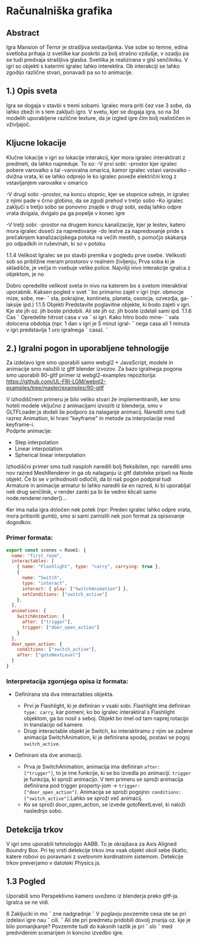 <!-- NASLOVNICA -->

# Računalniška grafika

## Abstract

Igra Mansion of Terror je strašljiva sestavljanka. Vse sobe so temne, edina svetloba prihaja iz svetilke kar poskrbi za bolj strašno vzdušje, v ozadju pa se tudi predvaja strašljiva glasba.
Svetilka je realizirana v glsl senčilniku. V igri so objekti s katerimi igralec lahko interektira. Ob interakciji se lahko zgodijo različne stvari, ponavadi pa so to animacije.

## 1.) Opis sveta
Igra se dogaja v stavbi s tremi sobami.
Igralec mora priti čez vse 3 sobe, da lahko zbeži in s tem zaključi igro.
V svetu, kjer se dogaja igra, so na 3d modelih uporabljene različne texture,
da je izgled igre čim bolj realističen in vživljajoč.

## Kljucne lokacije
Klučne lokacije v igri so lokacije interakcij, kjer mora igralec interaktirati z predmeti, da lahko napreduje.
To so:
-V prvi sobi:
    -prostor kjer igralec pobere varovalko s tal
    -varovalna omarica, kamor igralec vstavi varovalko
    -dvižna vrata, ki se lahko odprejo le ko igralec poveže električni krog z vstavljanjem varovalke v omarico

-V drugi sobi:
    -prostor, na koncu stopnic, kjer se stopnice udrejo, in igralec z njimi pade v črno globino, da se zgodi prehod v tretjo sobo
    -Ko igralec zaključi s tretjo sobo se ponovno znajde v drugi sobi, sedaj lahko odpre vrata dvigala, dvigalo pa ga popelje v konec igre

-V tretji sobi:
    -prostor na drugem koncu kanalizacije, kjer je lestev, katero mora igralec doseči za napredovanje
    -do lestve za napredovanje pride s prečaknjem kanalizacijskega potoka na večih mestih, s pomočjo skakanja po odpadkih in ruševinah, ki so v potoku

1.1.4 Velikost
Igralec se po stavbi premika v pogledu prve osebe.
Velikosti sob so približne meram prostorov v realnem življenju, 
Prva soba ki je skladišče, je večja in vsebuje velike police.
Najvišji nivo interakcije igralca z objektom, je no


Dobro opredelite velikost sveta in nivo na katerem bo
s svetom interaktiral uporabnik. Kaksen pogled v svet ˇ
bo primarno zajet v igri (npr. obmocje mize, sobe, me- ˇ
sta, pokrajine, kontineta, planeta, osoncja, ozvezdja, ga- ˇ
laksije ipd.)
1.1.5 Objekti
Predstavite poglavitne objekte, ki bodo zajeti v igri. Kje
ste jih oz. jih boste pridobili. Ali ste jih oz. jih boste
izdelali sami ipd.
1.1.6 Cas ˇ
Opredelite hitrost casa v va ˇ si igri. Kako hitro bodo mine- ˇ
vala dolocena obdobja (npr. 1 dan v igri je 5 minut igral- ˇ
nega casa ali 1 minuta v igri predstavlja 1 uro igralnega ˇ
casa). ˇ


## 2.) Igralni pogon in uporabljene tehnologije

Za izdelavo igre smo uporabili samo webgl2 + JavaScript, modele in animacije smo naložili iz gltf blender izvozov. Za bazo igralnega pogona smo uporabili 90-gltf primer iz webgl2-examples repozitorija: https://github.com/UL-FRI-LGM/webgl2-examples/tree/master/examples/90-gltf  

V izhodiščnem primeru je bilo veliko stvari že implementiranih, ker smo hoteli modele vključno z animacijami izvoziti iz blenderja, smo v GLTFLoader.js dodali še podporo za nalaganje animacij. Naredili smo tudi razrez Animation, ki hrani "keyframe" in metode za interpolacije med keyframe-i.  
Podprte animacije:
- Step interpolation
- Linear interpolation
- Spherical linear interpolation

Izhodiščni primer smo tudi nasploh naredili bolj fleksibilen, npr. naredili smo nov razred MeshRenderer in ga ob nalaganju iz gltf datoteke pripeli na Node objekt. Če bi se v prihodnosti odločili, da bi naš pogon podpiral tudi Armature in animacije armatur bi lahko naredili še en razred, ki bi uporabljal nek drug senčilnik, v render zanki pa bi še vedno klicali samo node.renderer.render()...  

Ker ima naša igra določen nek potek (npr: Preden igralec lahko odpre vrata, mora pritisniti gumb), smo si sami zamislili nek json format za opisovanje dogodkov.

### Primer formata:  

```js
export const scenes = Room1: {
  name: "first_room",
  interactables: [
    { name: "Flashlight", type: "carry", carrying: true },
    {
      name: "Switch",
      type: "interact",
      interact: { play: ["SwitchAnimation"] },
      setConditions: ["switch_active"]
    },
  ],
  animations: {
    SwitchAnimation: {
      after: ["trigger"],
      trigger: ["door_open_action"]
    }
  },
  door_open_action: {
    conditions: ["switch_active"],
    after: ["gotoNextLevel"]
  }
}
```

### Interpretacija zgornjega opisa iz formata:  
- Definirana sta dva interactables objekta. 
  - Prvi je Flashlight, ki je definiran v vsaki sobi. Flashlight ima definiran `type: carry`, kar pomeni; ko bo igralec interaktiral s Flashlight objektom, ga bo nosil s seboj. Objekt bo imel od tam naprej rotacijo in translacijo od kamere. 
  - Drugi interactable objekt je Switch, ko interaktiramo z njim se zažene animacija SwitchAnimation, ki je definirana spodaj, postavi se pogoj `switch_active`.

- Definirani sta dve animaciji. 
  - Prva je SwitchAnimation, animacija ima definiran `after: ["trigger"]`, to je ime funkcije, ki se bo izvedla po animaciji. `trigger` je funkcija, ki sproži animacijo. V tem primeru se sproži animacija definirana pod trigger property-jom -> `trigger: ["door_open_action"]`. Animacija se sproži pogojno: `conditions: ["switch_active"]`.Lahko se sproži več animacij.
  - Ko se sproži door_open_action, se izvede gotoNextLevel, ki naloži naslednjo sobo.


## Detekcija trkov
V igri smo uporabili tehnologijo AABB. To je okrajšava za Axis Aligned Boundry Box. Pri tej vrsti detekcije trkov ima vsak objekt okoli sebe škatlo, katere robovi so poravnani z svetovnim kordinatnim sistemom. Detekcije trkov preverjamo v datoteki Physics.js.


## 1.3 Pogled

Uporabili smo Perspektivno kamero uvoženo iz blenderja preko gltf-ja.
Igralca se ne vidi.


6 Zakljucki in mo ˇ zne nadgradnje ˇ
V poglavju povzemite cesa ste se pri izdelavi igre nau ˇ cili. ˇ
Ali ste pri predmetu pridobili dovolj znanja oz. kje je bilo
pomanjkanje? Povzemite tudi do kaksnih razlik je pri ˇ slo ˇ
med predvidenim scenarijem in koncno izvedbo igre. 
